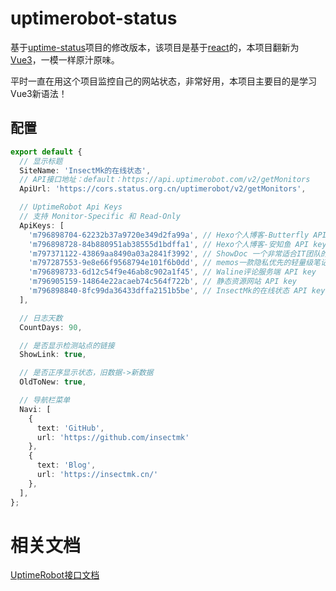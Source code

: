 # uptimerobot-status

基于[uptime-status](https://github.com/yb/uptime-status)项目的修改版本，该项目是基于[react](https://zh-hans.react.dev/learn)的，本项目翻新为[Vue3](https://cn.vuejs.org/guide/introduction.html)，一模一样原汁原味。

平时一直在用这个项目监控自己的网站状态，非常好用，本项目主要目的是学习Vue3新语法！

## 配置

```typescript
export default {
  // 显示标题
  SiteName: 'InsectMk的在线状态',
  // API接口地址：default：https://api.uptimerobot.com/v2/getMonitors
  ApiUrl: 'https://cors.status.org.cn/uptimerobot/v2/getMonitors',

  // UptimeRobot Api Keys
  // 支持 Monitor-Specific 和 Read-Only
  ApiKeys: [
    'm796898704-62232b37a9720e349d2fa99a', // Hexo个人博客-Butterfly API key
    'm796898728-84b880951ab38555d1bdffa1', // Hexo个人博客-安知鱼 API key
    'm797371122-43869aa8490a03a2841f3992', // ShowDoc 一个非常适合IT团队的API文档、技术文档工具 API key
    'm797287553-9e8e66f9568794e101f6b0dd', // memos一款隐私优先的轻量级笔记服务 API key
    'm796898733-6d12c54f9e46ab8c902a1f45', // Waline评论服务端 API key
    'm796905159-14864e22acaeb74c564f722b', // 静态资源网站 API key
    'm796898840-8fc99da36433dffa2151b5be', // InsectMk的在线状态 API key
  ],

  // 日志天数
  CountDays: 90,

  // 是否显示检测站点的链接
  ShowLink: true,

  // 是否正序显示状态，旧数据->新数据
  OldToNew: true,

  // 导航栏菜单
  Navi: [
    {
      text: 'GitHub',
      url: 'https://github.com/insectmk'
    },
    {
      text: 'Blog',
      url: 'https://insectmk.cn/'
    },
  ],
};

```

# 相关文档

[UptimeRobot接口文档](https://uptimerobot.com/api/)
